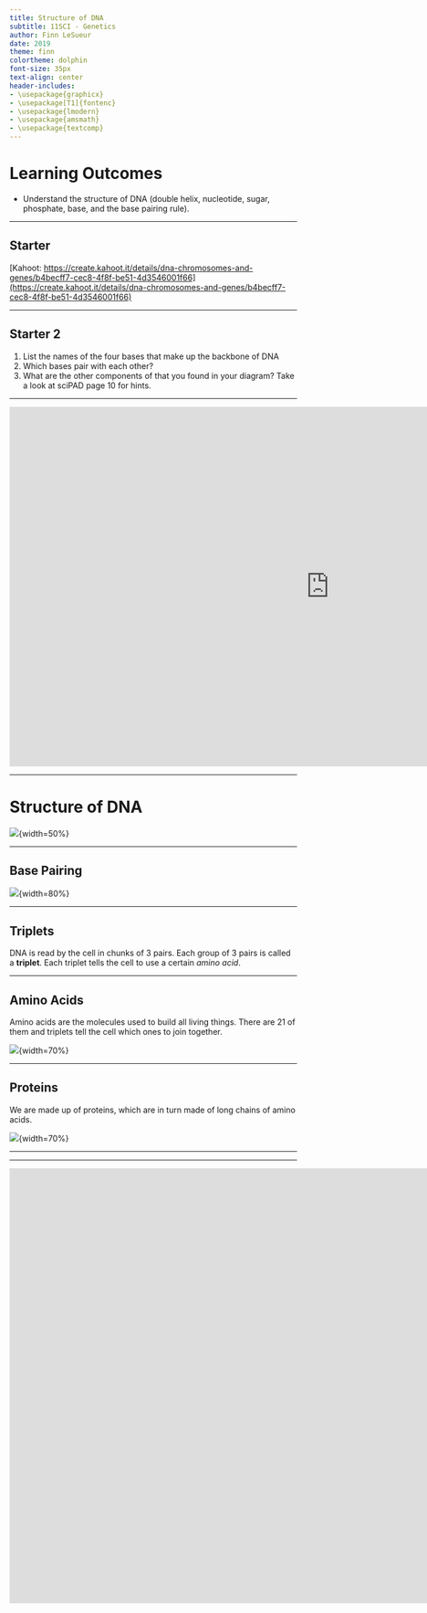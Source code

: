 ```yaml
---
title: Structure of DNA
subtitle: 11SCI - Genetics
author: Finn LeSueur
date: 2019
theme: finn
colortheme: dolphin
font-size: 35px
text-align: center
header-includes:
- \usepackage{graphicx}
- \usepackage[T1]{fontenc}
- \usepackage{lmodern}
- \usepackage{amsmath}
- \usepackage{textcomp}
---
```


# Learning Outcomes

- Understand the structure of DNA (double helix, nucleotide, sugar, phosphate, base, and the base pairing rule).

---

## Starter

[Kahoot: https://create.kahoot.it/details/dna-chromosomes-and-genes/b4becff7-cec8-4f8f-be51-4d3546001f66](https://create.kahoot.it/details/dna-chromosomes-and-genes/b4becff7-cec8-4f8f-be51-4d3546001f66)

---

## Starter 2

1. List the names of the four bases that make up the backbone of DNA
2. Which bases pair with each other?
3. What are the other components of that you found in your diagram? Take a look at sciPAD page 10 for hints.

---

<iframe width="1120" height="630" src="https://www.youtube.com/embed/_POdWsii7AI" frameborder="0" allow="accelerometer; autoplay; encrypted-media; gyroscope; picture-in-picture" allowfullscreen></iframe>

---

# Structure of DNA

![](../assets/3-dna-structure.jpg){width=50%}

---

## Base Pairing

![](../assets/3-base-pairing.png){width=80%}

---

## Triplets

DNA is read by the cell in chunks of 3 pairs. Each group of 3 pairs is called a __triplet__. Each triplet tells the cell to use a certain _amino acid_.

---

## Amino Acids

Amino acids are the molecules used to build all living things. There are 21 of them and triplets tell the cell which ones to join together.

![](../assets/3-triplets.jpg){width=70%}

---

## Proteins

We are made up of proteins, which are in turn made of long chains of amino acids.

![](../assets/3-protein.jpg){width=70%}

---



---

<iframe width="1680" height="762" src="https://www.youtube.com/embed/8m6hHRlKwxY" frameborder="0" allow="accelerometer; autoplay; encrypted-media; gyroscope; picture-in-picture" allowfullscreen></iframe>